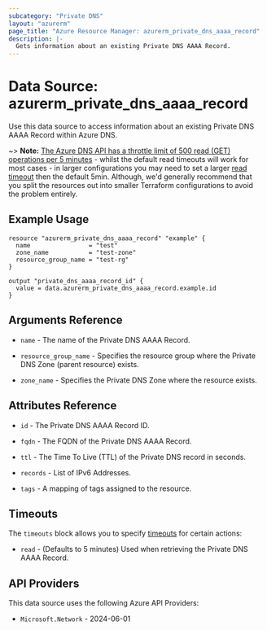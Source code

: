 ```yaml
---
subcategory: "Private DNS"
layout: "azurerm"
page_title: "Azure Resource Manager: azurerm_private_dns_aaaa_record"
description: |-
  Gets information about an existing Private DNS AAAA Record.
---
```


# Data Source: azurerm_private_dns_aaaa_record

Use this data source to access information about an existing Private DNS AAAA Record within Azure DNS.

~> **Note:** [The Azure DNS API has a throttle limit of 500 read (GET) operations per 5 minutes](https://docs.microsoft.com/azure/azure-resource-manager/management/request-limits-and-throttling#network-throttling) - whilst the default read timeouts will work for most cases - in larger configurations you may need to set a larger [read timeout](https://developer.hashicorp.com/terraform/language/resources/configure#define-operation-timeouts) then the default 5min. Although, we'd generally recommend that you split the resources out into smaller Terraform configurations to avoid the problem entirely.

## Example Usage

```hcl
resource "azurerm_private_dns_aaaa_record" "example" {
  name                = "test"
  zone_name           = "test-zone"
  resource_group_name = "test-rg"
}

output "private_dns_aaaa_record_id" {
  value = data.azurerm_private_dns_aaaa_record.example.id
}
```

## Arguments Reference

* `name` - The name of the Private DNS AAAA Record.

* `resource_group_name` - Specifies the resource group where the Private DNS Zone (parent resource) exists.

* `zone_name` - Specifies the Private DNS Zone where the resource exists.

## Attributes Reference

* `id` - The Private DNS AAAA Record ID.

* `fqdn` - The FQDN of the Private DNS AAAA Record.

* `ttl` - The Time To Live (TTL) of the Private DNS record in seconds.

* `records` - List of IPv6 Addresses.

* `tags` - A mapping of tags assigned to the resource.

## Timeouts

The `timeouts` block allows you to specify [timeouts](https://developer.hashicorp.com/terraform/language/resources/configure#define-operation-timeouts) for certain actions:

* `read` - (Defaults to 5 minutes) Used when retrieving the Private DNS AAAA Record.

## API Providers
<!-- This section is generated, changes will be overwritten -->
This data source uses the following Azure API Providers:

* `Microsoft.Network` - 2024-06-01
